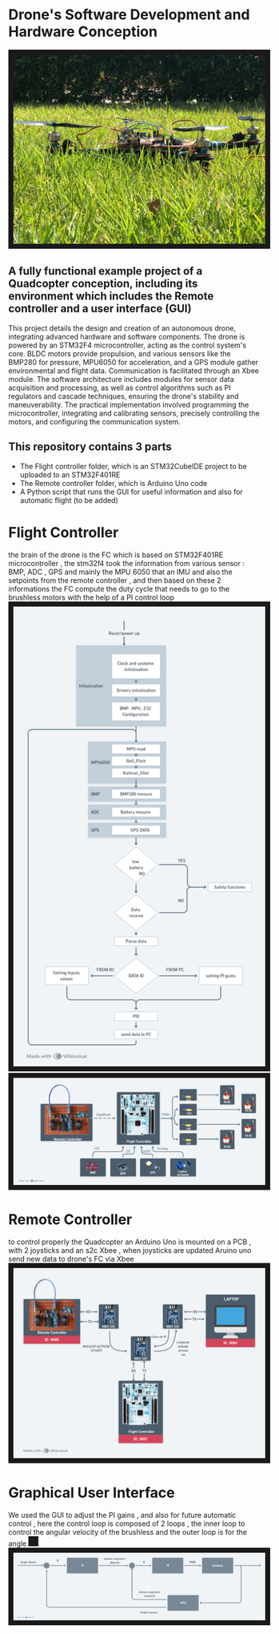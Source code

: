 # Drone's Software Development and Hardware Conception 

<img src="Prototype.jpg" border="10"/>

## A fully functional example project of a Quadcopter conception, including its environment which includes the Remote controller and a user interface (GUI)
This project details the design and creation of an autonomous drone, integrating advanced hardware and software components. The drone is powered by an STM32F4 microcontroller, acting as the control system's core. BLDC motors provide propulsion, and various sensors like the BMP280 for pressure, MPU6050 for acceleration, and a GPS module gather environmental and flight data. Communication is facilitated through an Xbee module. The software architecture includes modules for sensor data acquisition and processing, as well as control algorithms such as PI regulators and cascade techniques, ensuring the drone's stability and maneuverability. The practical implementation involved programming the microcontroller, integrating and calibrating sensors, precisely controlling the motors, and configuring the communication system.

## This repository contains 3 parts 

* The Flight controller folder, which is an STM32CubeIDE project to be uploaded to an STM32F401RE
* The Remote controller folder, which is Arduino Uno code
* A Python script that runs the GUI for useful information and also for automatic flight (to be added)

# Flight Controller 

the brain of the drone is the FC which is based on STM32F401RE microcontroller ,  the stm32f4 took the information from various sensor : BMP, ADC , GPS and mainly the MPU 6050 that an IMU and also the setpoints from the remote controller ,  and then based on these 2 informations the FC compute the duty cycle that needs to go to the brushless motors with the help of a PI  control loop
<img src="FC_software.png" border = "10"/>
<img src="drone_structure.png" border = "10"/>


# Remote Controller

to control properly the Quadcopter an Arduino Uno is mounted on a PCB , with 2 joysticks and an s2c Xbee , when joysticks are updated Aruino uno send new data to drone's FC via Xbee 
<img src="communication_structure.png" border = "10"/>

# Graphical User Interface 
  We used the  GUI to adjust the PI gains , and also for future automatic control , here the control loop is composed of 2 loops , the inner loop  to control the angular velocity of the brushless and the outer loop is for the angle 
<img src="" border = "10"/>
<img src="Commande_des_BLDC.png" border = "10"/>

